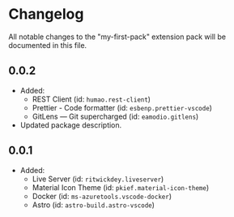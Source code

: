 # Changelog

All notable changes to the "my-first-pack" extension pack will be documented in this file.

## 0.0.2

- Added:
    - REST Client (id: `humao.rest-client`)
    - Prettier - Code formatter (id: `esbenp.prettier-vscode`)
    - GitLens — Git supercharged (id: `eamodio.gitlens`)
- Updated package description.

## 0.0.1

- Added:
    - Live Server (id: `ritwickdey.liveserver`)
    - Material Icon Theme (id: `pkief.material-icon-theme`)
    - Docker (id: `ms-azuretools.vscode-docker`)
    - Astro (id: `astro-build.astro-vscode`)